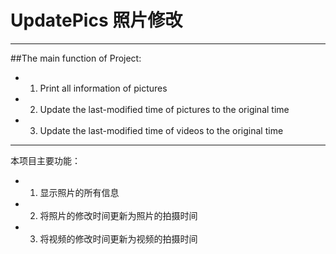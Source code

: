 # UpdatePics 照片修改
---
##The main function of Project:
  * 1. Print all information of pictures
  * 2. Update the last-modified time of pictures to the original time
  * 3. Update the last-modified time of videos to the original time
---
本项目主要功能：
  * 1. 显示照片的所有信息
  * 2. 将照片的修改时间更新为照片的拍摄时间
  * 3. 将视频的修改时间更新为视频的拍摄时间

